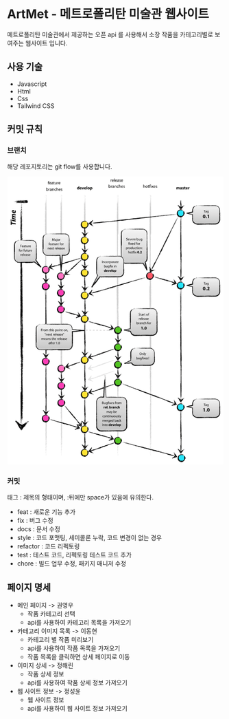 # ArtMet - 메트로폴리탄 미술관 웹사이트

메트로폴리탄 미술관에서 제공하는 오픈 api 를 사용해서 소장 작품을 카테고리별로 보여주는 웹사이트 입니다.

## 사용 기술

- Javascript
- Html
- Css
- Tailwind CSS

## 커밋 규칙

### 브랜치

해당 레포지토리는 git flow를 사용합니다.

![이미지](./git-flow.png)

### 커밋

태그 : 제목의 형태이며, :뒤에만 space가 있음에 유의한다.

- feat : 새로운 기능 추가
- fix : 버그 수정
- docs : 문서 수정
- style : 코드 포맷팅, 세미콜론 누락, 코드 변경이 없는 경우
- refactor : 코드 리펙토링
- test : 테스트 코드, 리펙토링 테스트 코드 추가
- chore : 빌드 업무 수정, 패키지 매니저 수정

## 페이지 명세

- 메인 페이지 -> 권영우
  - 작품 카테고리 선택
  - api를 사용하여 카테고리 목록을 가져오기
- 카테고리 이미지 목록 -> 이동현
  - 카테고리 별 작품 미리보기
  - api를 사용하여 작품 목록을 가져오기
  - 작품 목록을 클릭하면 상세 페이지로 이동
- 이미지 상세 -> 정해린
  - 작품 상세 정보
  - api를 사용하여 작품 상세 정보 가져오기
- 웹 사이트 정보 -> 정성윤
  - 웹 사이트 정보
  - api를 사용하여 웹 사이트 정보 가져오기
